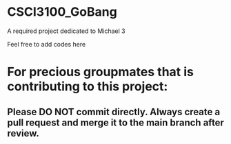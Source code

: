 # CSCI3100_GoBang
A required project dedicated to Michael 3

Feel free to add codes here

# For precious groupmates that is contributing to this project:
## Please DO NOT commit directly. Always create a pull request and merge it to the main branch after review.
    